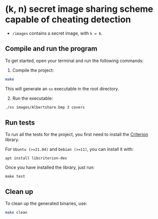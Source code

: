 # (k, n) secret image sharing scheme capable of cheating detection

- `/images` contains a secret image, with `k = 6`.

## Compile and run the program

To get started, open your terminal and run the following commands:

1. Compile the project:

```bash
make
```

This will generate an `ss` executable in the root directory.

2. Run the executable:

```bash
./ss images/Albertshare.bmp 3 covers
```

## Run tests

To run all the tests for the project, you first need to install the [Criterion](https://github.com/Snaipe/Criterion) library.

For `Ubuntu (>=21.04)` and `Debian (>=11)`, you can install it with:

```
apt install libcriterion-dev
```

Once you have installed the library, just run:

```
make test
```

## Clean up

To clean up the generated binaries, use:

```bash
make clean
```
